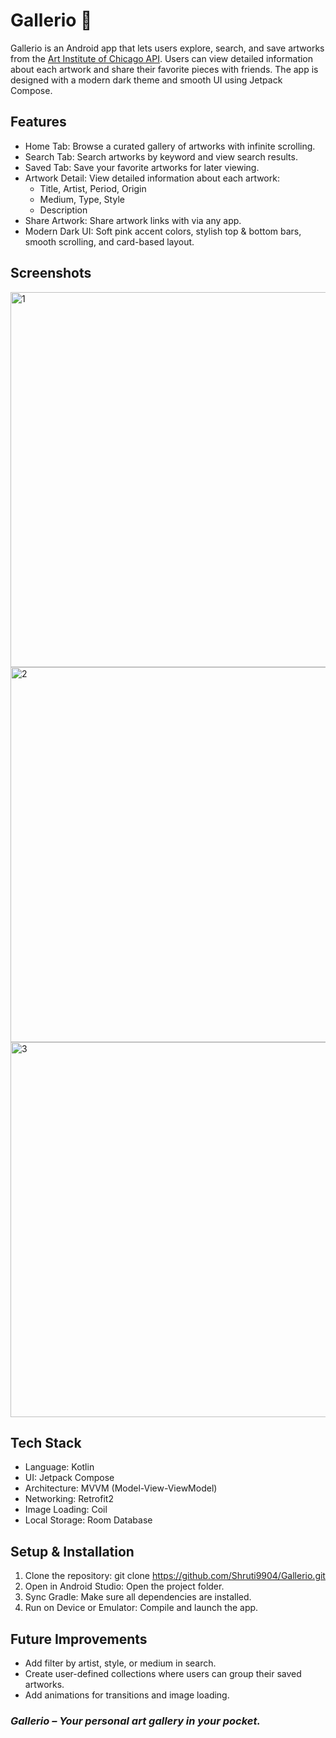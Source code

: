 # Gallerio 🎨

Gallerio is an Android app that lets users explore, search, and save artworks from the <a href="https://api.artic.edu/docs">Art Institute of Chicago API</a>. Users can view detailed information about each artwork and share their favorite pieces with friends. The app is designed with a modern dark theme and smooth UI using Jetpack Compose.


## Features
- Home Tab: Browse a curated gallery of artworks with infinite scrolling.
- Search Tab: Search artworks by keyword and view search results.
- Saved Tab: Save your favorite artworks for later viewing.
- Artwork Detail: View detailed information about each artwork:
  - Title, Artist, Period, Origin
  - Medium, Type, Style
  - Description
- Share Artwork: Share artwork links with via any app.
- Modern Dark UI: Soft pink accent colors, stylish top & bottom bars, smooth scrolling, and card-based layout.

## Screenshots

<img width="800" height="600" alt="1" src="https://github.com/user-attachments/assets/784e8694-e59b-45c1-b35a-28c35cf460e6" />
<img width="800" height="600" alt="2" src="https://github.com/user-attachments/assets/65226b0a-830b-4b0a-81b0-c83e2f15259b" />
<img width="800" height="600" alt="3" src="https://github.com/user-attachments/assets/1cf95812-2b99-43c1-8e62-1c026b01d6b3" />

## Tech Stack
- Language: Kotlin
- UI: Jetpack Compose
- Architecture: MVVM (Model-View-ViewModel)
- Networking: Retrofit2
- Image Loading: Coil
- Local Storage: Room Database

## Setup & Installation

1. Clone the repository:
  git clone https://github.com/Shruti9904/Gallerio.git
2. Open in Android Studio: Open the project folder.
3. Sync Gradle: Make sure all dependencies are installed.
4. Run on Device or Emulator: Compile and launch the app.

## Future Improvements

- Add filter by artist, style, or medium in search.
- Create user-defined collections where users can group their saved artworks.
- Add animations for transitions and image loading.

### _Gallerio – Your personal art gallery in your pocket._
